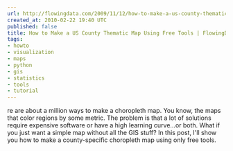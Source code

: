 ```yaml
---
url: http://flowingdata.com/2009/11/12/how-to-make-a-us-county-thematic-map-using-free-tools/
created_at: 2010-02-22 19:40 UTC
published: false
title: How to Make a US County Thematic Map Using Free Tools | FlowingData
tags:
- howto
- visualization
- maps
- python
- gis
- statistics
- tools
- tutorial
---
```


re are about a million ways to make a choropleth map. You know, the maps that color regions by some metric. The problem is that a lot of solutions require expensive software or have a high learning curve...or both. What if you just want a simple map without all the GIS stuff? In this post, I'll show you how to make a county-specific choropleth map using only free tools.
